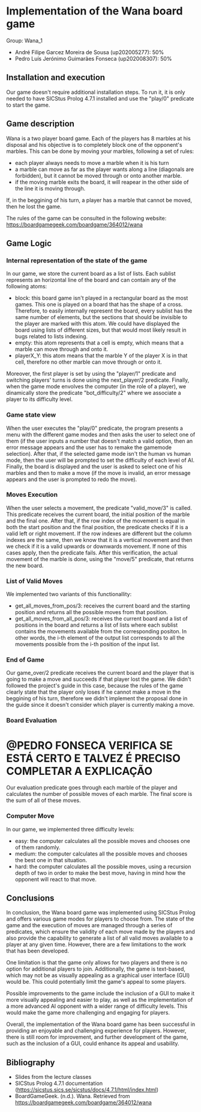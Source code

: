 # Implementation of the Wana board game
 Group: Wana_1
 - André Filipe Garcez Moreira de Sousa (up202005277): 50%
 - Pedro Luís Jerónimo Guimarães Fonseca (up202008307): 50%

## Installation and execution
Our game doesn't require additional installation steps. To run it, it is only needed to have SICStus Prolog 4.7.1 installed and use the "play/0" predicate to start the game.

## Game description
Wana is a two player board game. Each of the players has 8 marbles at his disposal and his objective is to completely block one of the opponent's marbles. This can be done by moving your marbles, following a set of rules:
- each player always needs to move a marble when it is his turn
- a marble can move as far as the player wants along a line (diagonals are forbidden), but it cannot be moved through or onto another marble.
- if the moving marble exits the board, it will reapear in the other side of the line it is moving through.

If, in the beggining of his turn, a player has a marble that cannot be moved, then he lost the game.

The rules of the game can be consulted in the following website: https://boardgamegeek.com/boardgame/364012/wana

## Game Logic
### Internal representation of the state of the game
In our game, we store the current board as a list of lists. Each sublist represents an horizontal line of the board and can contain any of the following atoms:
  - block: this board game isn't played in a rectangular board as the most games. This one is played on a board that has the shape of a cross. Therefore, to easily internally represent the board, every sublist has the same number of elements, but the sections that should be invisible to the player are marked with this atom. We could have displayed the board using lists of different sizes, but that would most likely result in bugs related to lists indexing.
  - empty: this atom represents that a cell is empty, which means that a marble can move through and onto it.
  - playerX_Y: this atom means that the marble Y of the player X is in that cell, therefore no other marble can move through or onto it.

Moreover, the first player is set by using the "player/1" predicate and switching players' turns is done using the next_player/2 predicate.
Finally, when the game mode envolves the computer (in the role of a player), we dinamically store the predicate "bot_difficulty/2" where we associate a player to its difficulty level.

### Game state view
When the user executes the "play/0" predicate, the program presents a menu with the different game modes and then asks the user to select one of them (if the user inputs a number that doesn't match a valid option, then an error message appears and the user has to remake the gamemode selection). After that, if the selected game mode isn't the human vs human mode, then the user will be prompted to set the difficulty of each level of AI. Finally, the board is displayed and the user is asked to select one of his marbles and then to make a move (if the move is invalid, an error message appears and the user is prompted to redo the move).

### Moves Execution
When the user selects a movement, the predicate "valid_move/3" is called. This predicate receives the current board, the initial position of the marble and the final one. After that, if the row index of the movement is equal in both the start position and the final position, the predicate checks if it is a valid left or right movement. If the row indexes are different but the column indexes are the same, then we know that it is a vertical movement and then we check if it is a valid upwards or downwards movement. If none of this cases apply, then the predicate fails.
After this verification, the actual movement of the marble is done, using the "move/5" predicate, that returns the new board.

### List of Valid Moves
We implemented two variants of this functionallity: 
- get_all_moves_from_pos/3: receives the current board and the starting position and returns all the possible moves from that position.
- get_all_moves_from_all_pos/3: receives the current board and a list of positions in the board and returns a list of lists where each sublist contains the movements available from the corresponding positon. In other words, the i-th element of the output list corresponds to all the movements possible from the i-th position of the input list.

### End of Game
Our game_over/2 predicate receives the current board and the player that is going to make a move and succeeds if that player lost the game. We didn't followed the project's guide in this case, because the rules of the game clearly state that the player only loses if he cannot make a move in the beggining of his turn, therefore we didn't implement the proposal done in the guide since it doesn't consider which player is currently making a move.

### Board Evaluation
# @PEDRO FONSECA VERIFICA SE ESTÁ CERTO E TALVEZ É PRECISO COMPLETAR A EXPLICAÇÃO
Our evaluation predicate goes through each marble of the player and calculates the number of possible moves of each marble. The final score is the sum of all of these moves.

### Computer Move
In our game, we implemented three difficulty levels:
- easy: the computer calculates all the possible moves and chooses one of them randomly.
- medium: the computer calculates all the possible moves and chooses the best one in that situation.
- hard: the computer calculates all the possible moves, using a recursion depth of two in order to make the best move, having in mind how the opponent will react to that move.

## Conclusions
In conclusion, the Wana board game was implemented using SICStus Prolog and offers various game modes for players to choose from. The state of the game and the execution of moves are managed through a series of predicates, which ensure the validity of each move made by the players and also provide the capability to generate a list of all valid moves available to a player at any given time. However, there are a few limitations to the work that has been developed.

One limitation is that the game only allows for two players and there is no option for additional players to join. Additionally, the game is text-based, which may not be as visually appealing as a graphical user interface (GUI) would be. This could potentially limit the game's appeal to some players.

Possible improvements to the game include the inclusion of a GUI to make it more visually appealing and easier to play, as well as the implementation of a more advanced AI opponent with a wider range of difficulty levels. This would make the game more challenging and engaging for players.

Overall, the implementation of the Wana board game has been successful in providing an enjoyable and challenging experience for players. However, there is still room for improvement, and further development of the game, such as the inclusion of a GUI, could enhance its appeal and usability.


## Bibliography 

- Slides from the lecture classes
- SICStus Prolog 4.7.1 documentation (https://sicstus.sics.se/sicstus/docs/4.7.1/html/index.html)
- BoardGameGeek. (n.d.). Wana. Retrieved from https://boardgamegeek.com/boardgame/364012/wana
